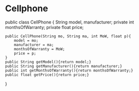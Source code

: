 # Cellphone

public class CellPhone {
	String model, manufacturer;
	private int monthsOfWarranty;
	private float price;

	public CellPhone(String mo, String ma, int MoW, float p){
		model = mo;
		manufacturer = ma;
		monthsOfWarranty = MoW;
		price = p;
	}
	public String getModel(){return model;}
	public String getManufacturer(){return manufacturer;}
	public int getMonthsOfWarranty(){return monthsOfWarranty;}
	public float getPrice(){return price;}
}

